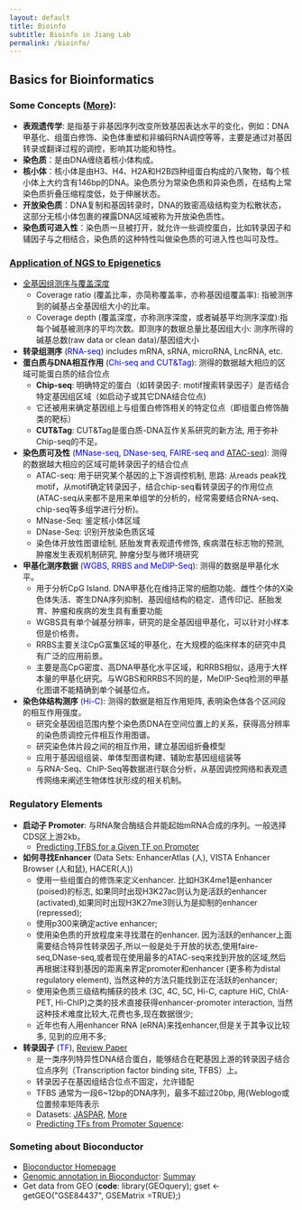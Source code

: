 ```yaml
---
layout: default
title: Bioinfo
subtitle: Bioinfo in Jiang Lab
permalink: /bioinfo/
---
```


## Basics for Bioinformatics
### Some Concepts ([More](https://zhuanlan.zhihu.com/p/262198184)):
- **表观遗传学**: 是指基于非基因序列改变所致基因表达水平的变化，例如：DNA甲基化、组蛋白修饰、染色体重塑和非编码RNA调控等等，主要是通过对基因转录或翻译过程的调控，影响其功能和特性。
- **染色质**：是由DNA缠绕着核小体构成。
- **核小体**：核小体是由H3、H4、H2A和H2B四种组蛋白构成的八聚物，每个核小体上大约含有146bp的DNA。染色质分为常染色质和异染色质，在结构上常染色质折叠压缩程度低，处于伸展状态。
- **开放染色质**：DNA复制和基因转录时，DNA的致密高级结构变为松散状态，这部分无核小体包裹的裸露DNA区域被称为开放染色质性。
- **染色质可进入性**：染色质一旦被打开，就允许一些调控蛋白，比如转录因子和辅因子与之相结合，染色质的这种特性叫做染色质的可进入性也叫可及性。

### [Application of NGS to Epigenetics](https://zhuanlan.zhihu.com/p/289427789)
- [全基因组测序与覆盖深度](https://zhuanlan.zhihu.com/p/128738355)
    - Coverage ratio (覆盖比率，亦简称覆盖率，亦称基因组覆盖率): 指被测序到的碱基占全基因组大小的比率。
    - Coverage depth (覆盖深度，亦称测序深度，或者碱基平均测序深度):指每个碱基被测序的平均次数。即测序的数据总量比基因组大小: 测序所得的碱基总数(raw data or clean data)/基因组大小
- **转录组测序** (<font color=blue>RNA-seq</font>) includes mRNA, sRNA, microRNA, LncRNA, etc.
- **蛋白质与DNA相互作用** (<font color=blue>Chi-seq and CUT&Tag</font>): 测得的数据越大相应的区域可能蛋白质的结合位点
    - **Chip-seq**: 明确特定的蛋白（如转录因子: motif搜索转录因子）是否结合特定基因组区域（如启动子或其它DNA结合位点)
    - 它还被用来确定基因组上与组蛋白修饰相关的特定位点（即组蛋白修饰酶类的靶标）
    - **CUT&Tag**: CUT&Tag是蛋白质-DNA互作关系研究的新方法, 用于弥补Chip-seq的不足。
- **染色质可及性** (<font color=blue>MNase-seq, DNase-seq, FAIRE-seq and </font>[ATAC-seq](https://www.zhihu.com/question/263776928/answer/273229159)): 测得的数据越大相应的区域可能转录因子的结合位点
    - ATAC-seq: 用于研究某个基因的上下游调控机制, 思路: 从reads peak找motif，从motif确定转录因子，结合chip-seq看转录因子的作用位点 (ATAC-seq从来都不是用来单组学的分析的，经常需要结合RNA-seq、chip-seq等多组学进行分析)。
    - MNase-Seq: 鉴定核小体区域
    - DNase-Seq: 识别开放染色质区域
    - 染色体开放性图谱绘制, 胚胎发育表观遗传修饰, 疾病潜在标志物的预测, 肿瘤发生表观机制研究, 肿瘤分型与微环境研究
- **甲基化测序数据** (<font color=blue>WGBS, RRBS and MeDIP-Seq</font>): 测得的数据是甲基化水平。
    - 用于分析CpG Island. DNA甲基化在维持正常的细胞功能、雌性个体的X染色体失活、寄生DNA序列抑制、基因组结构的稳定、遗传印记、胚胎发育、肿瘤和疾病的发生具有重要功能
    - WGBS具有单个碱基分辨率，研究的是全基因组甲基化，可以针对小样本但是价格贵。
    - RRBS主要关注CpG富集区域的甲基化，在大规模的临床样本的研究中具有广泛的应用前景。
    - 主要是高CpG密度、高DNA甲基化水平区域，和RRBS相似，适用于大样本量的甲基化研究。与WGBS和RRBS不同的是，MeDIP-Seq检测的甲基化图谱不能精确到单个碱基位点。
- **染色体结构测序** (<font color=blue>Hi-C</font>): 测得的数据是相互作用矩阵, 表明染色体各个区间段的相互作用强度。
    - 研究全基因组范围内整个染色质DNA在空间位置上的关系，获得高分辨率的染色质调控元件相互作用图谱。
    - 研究染色体片段之间的相互作用，建立基因组折叠模型
    - 应用于基因组组装、单体型图谱构建、辅助宏基因组组装等
    - 与RNA-Seq、ChIP-Seq等数据进行联合分析，从基因调控网络和表观遗传网络来阐述生物体性状形成的相关机制。
    
### Regulatory Elements
- **启动子 Promoter**: 与RNA聚合酶结合并能起始mRNA合成的序列。一般选择CDS区上游2kb。
    - [Predicting TFBS for a Given TF on Promoter](https://zhuanlan.zhihu.com/p/73237158)
- **如何寻找Enhancer** (Data Sets: EnhancerAtlas (人), VISTA Enhancer Browser (人和鼠), HACER(人))
    - 使用一些组蛋白的修饰来定义enhancer. 比如H3K4me1是enhancer (poised)的标志, 如果同时出现H3K27ac则认为是活跃的enhancer (activated),如果同时出现H3K27me3则认为是抑制的enhancer (repressed);
    - 使用p300来确定active enhancer;
    - 使用染色质的开放程度来寻找潜在的enhancer. 因为活跃的enhancer上面需要结合特异性转录因子,所以一般是处于开放的状态,使用faire-seq,DNase-seq,或者现在使用最多的ATAC-seq来找到开放的区域,然后再根据注释到基因的距离来界定promoter和enhancer (更多称为distal regulatory element), 当然这种的方法只能找到正在活跃的enhancer;
    - 使用染色质三级结构捕获的技术 (3C, 4C, 5C, Hi-C, capture HiC, ChIA-PET, Hi-ChIP)之类的技术直接获得enhancer-promoter interaction, 当然这种技术难度比较大,花费也多,现在数据很少;
    - 近年也有人用enhancer RNA (eRNA)来找enhancer,但是关于其争议比较多, 见到的应用不多;
- **转录因子** (<font color=blue>TF</font>), [Review Paper](https://www.sciencedirect.com/science/article/pii/S0092867418301065)
    - 是一类序列特异性DNA结合蛋白，能够结合在靶基因上游的转录因子结合位点序列（Transcription factor binding site, TFBS）上。
    - 转录因子在基因组结合位点不固定，允许错配 
    - TFBS 通常为一段6~12bp的DNA序列，最多不超过20bp, 用(Weblogo或位置频率矩阵表示
    - Datasets: [JASPAR](http://jaspar.genereg.net/), [More](https://zhuanlan.zhihu.com/p/343884679)
    - [Predicting TFs from Promoter Squence](https://zhuanlan.zhihu.com/p/65606384): 
    
### Someting about Bioconductor
- [Bioconductor Homepage](https://www.bioconductor.org/)
- [Genomic annotation in Bioconductor](http://genomicsclass.github.io/book/pages/bioc1_annoOverview.html): [Summay](http://genomicsclass.github.io/book/pages/bioc1_annoCheat.html)
- Get data from GEO (**code**: library(GEOquery); gset <- getGEO("GSE84437", GSEMatrix =TRUE);)

